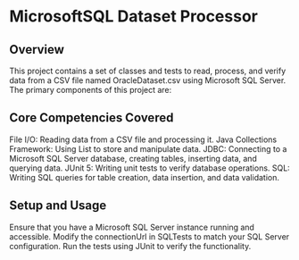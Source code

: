 # MicrosoftSQL Dataset Processor
## Overview
This project contains a set of classes and tests to read, process, and verify data from a CSV file named OracleDataset.csv using Microsoft SQL Server. The primary components of this project are:

## Core Competencies Covered
File I/O: Reading data from a CSV file and processing it.
Java Collections Framework: Using List to store and manipulate data.
JDBC: Connecting to a Microsoft SQL Server database, creating tables, inserting data, and querying data.
JUnit 5: Writing unit tests to verify database operations.
SQL: Writing SQL queries for table creation, data insertion, and data validation.

## Setup and Usage
Ensure that you have a Microsoft SQL Server instance running and accessible.
Modify the connectionUrl in SQLTests to match your SQL Server configuration.
Run the tests using JUnit to verify the functionality.

